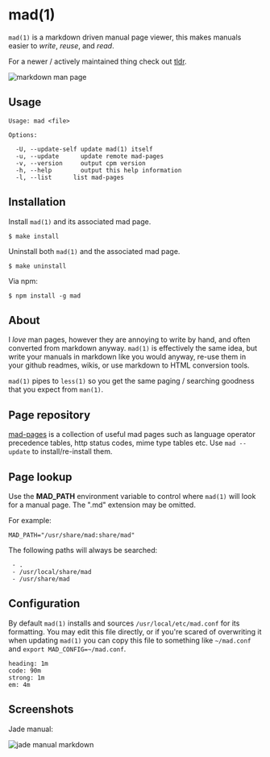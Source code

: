 
# mad(1)

  `mad(1)` is a markdown driven manual page viewer,
  this makes manuals easier to _write_, _reuse_, and
  _read_.
  
  For a newer / actively maintained thing check out [tldr](https://github.com/tldr-pages/tldr).

  ![markdown man page](http://f.cl.ly/items/2G271F3c0D3p2i2V3l3k/Screen%20Shot%202012-04-14%20at%2012.44.58%20PM.png)

## Usage

    Usage: mad <file>

    Options:

      -U, --update-self update mad(1) itself
      -u, --update      update remote mad-pages
      -v, --version     output cpm version
      -h, --help        output this help information
      -l, --list      list mad-pages

## Installation

  Install `mad(1)` and its associated mad page.

    $ make install

  Uninstall both `mad(1)` and the associated mad page.

    $ make uninstall

  Via npm:

    $ npm install -g mad

## About

  I _love_ man pages, however they are annoying to write by hand,
  and often converted from markdown anyway. `mad(1)` is effectively
  the same idea, but write your manuals in markdown like you would anyway,
  re-use them in your github readmes, wikis, or use markdown to HTML conversion
  tools.

  `mad(1)` pipes to `less(1)` so you get the same paging / searching
  goodness that you expect from `man(1)`.

## Page repository

  [mad-pages](https://github.com/visionmedia/mad-pages) is a collection of
  useful mad pages such as language operator precedence tables, http status
  codes, mime type tables etc. Use `mad --update` to install/re-install them.

## Page lookup

  Use the __MAD_PATH__ environment variable to control
  where `mad(1)` will look for a manual page.
  The ".md" extension may be omitted.

  For example:
  
    MAD_PATH="/usr/share/mad:share/mad"

  The following paths will always be searched:
  
     - .
     - /usr/local/share/mad
     - /usr/share/mad

## Configuration

  By default `mad(1)` installs and sources `/usr/local/etc/mad.conf` for its formatting. You may edit this file directly, or if you're scared of overwriting it
  when updating `mad(1)` you can copy this file to something like `~/mad.conf` and `export MAD_CONFIG=~/mad.conf`.

```
heading: 1m
code: 90m
strong: 1m
em: 4m
```

## Screenshots

  Jade manual:
  
  ![jade manual markdown](http://f.cl.ly/items/3g1v2W213S2N390B201q/Screen%20Shot%202012-04-14%20at%201.54.35%20PM.png)
